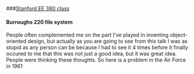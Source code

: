 ###[Stanford EE 380 class](https://www.youtube.com/watch?v=G8X-yvDWClc)

#### Burroughs 220 file system
People often complemented me on the part I've played in inventing object-oriented design, but actually as you are going to
see from this talk I was as stupid as any person can be because I had to see it 4 times before it finally occured to me that 
this was not just a good idea, but it was great idea. People were thinking these thoughts. So here is a problem in the Air
Force in 1961
